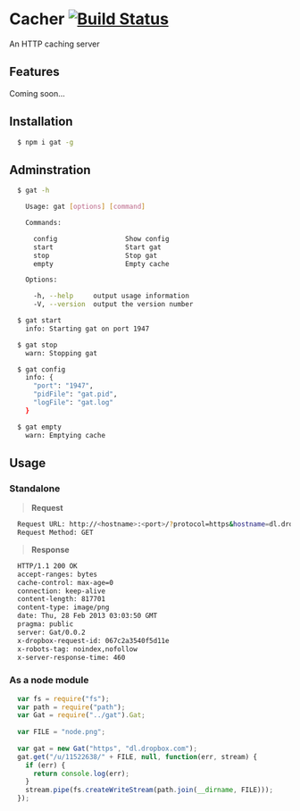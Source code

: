 Cacher [![Build Status](https://travis-ci.org/vishr/gat.png?branch=master)](https://travis-ci.org/vishr/gat)
======

An HTTP caching server

## Features
Coming soon...

## Installation
```sh
  $ npm i gat -g
```

## Adminstration
```sh
  $ gat -h

    Usage: gat [options] [command]

    Commands:

      config                 Show config
      start                  Start gat
      stop                   Stop gat
      empty                  Empty cache

    Options:

      -h, --help     output usage information
      -V, --version  output the version number

  $ gat start
    info: Starting gat on port 1947

  $ gat stop
    warn: Stopping gat

  $ gat config
    info: {
      "port": "1947",
      "pidFile": "gat.pid",
      "logFile": "gat.log"
    }

  $ gat empty
    warn: Emptying cache
```

## Usage

### Standalone
> **Request**
```sh
  Request URL: http://<hostname>:<port>/?protocol=https&hostname=dl.dropbox.com&resource=/u/11522638/node.png
  Request Method: GET
```
> **Response**
```sh
  HTTP/1.1 200 OK
  accept-ranges: bytes
  cache-control: max-age=0
  connection: keep-alive
  content-length: 817701
  content-type: image/png
  date: Thu, 28 Feb 2013 03:03:50 GMT
  pragma: public
  server: Gat/0.0.2
  x-dropbox-request-id: 067c2a3540f5d11e
  x-robots-tag: noindex,nofollow
  x-server-response-time: 460
```

### As a node module
```js
  var fs = require("fs");
  var path = require("path");
  var Gat = require("../gat").Gat;
  
  var FILE = "node.png";
  
  var gat = new Gat("https", "dl.dropbox.com");
  gat.get("/u/11522638/" + FILE, null, function(err, stream) {
    if (err) {
      return console.log(err);
    }
    stream.pipe(fs.createWriteStream(path.join(__dirname, FILE)));
  });
```
